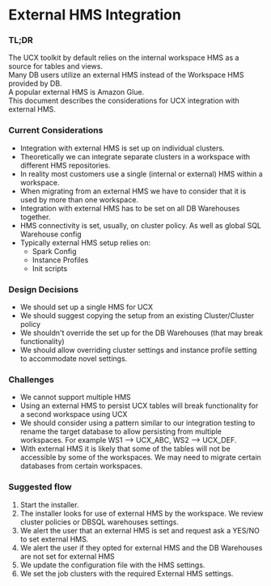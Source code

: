 # External HMS Integration
### TL;DR
The UCX toolkit by default relies on the internal workspace HMS as a source for tables and views.
<br/>Many DB users utilize an external HMS instead of the Workspace HMS provided by DB.
<br/>A popular external HMS is Amazon Glue.
<br/>This document describes the considerations for UCX integration with external HMS.

### Current Considerations
- Integration with external HMS is set up on individual clusters.
- Theoretically we can integrate separate clusters in a workspace with different HMS repositories.
- In reality most customers use a single (internal or external) HMS within a workspace.
- When migrating from an external HMS we have to consider that it is used by more than one workspace.
- Integration with external HMS has to be set on all DB Warehouses together.
- HMS connectivity is set, usually, on cluster policy. As well as global SQL Warehouse config
- Typically external HMS setup relies on:
  - Spark Config
  - Instance Profiles
  - Init scripts

### Design Decisions
- We should set up a single HMS for UCX
- We should suggest copying the setup from an existing Cluster/Cluster policy
- We shouldn't override the set up for the DB Warehouses (that may break functionality)
- We should allow overriding cluster settings and instance profile setting to accommodate novel settings.

### Challenges
- We cannot support multiple HMS
- Using an external HMS to persist UCX tables will break functionality for a second workspace using UCX
- We should consider using a pattern similar to our integration testing to rename the target database to allow persisting from multiple workspaces. For example WS1 --> UCX_ABC, WS2 --> UCX_DEF.
- With external HMS it is likely that some of the tables will not be accessible by some of the workspaces. We may need to migrate certain databases from certain workspaces.

### Suggested flow
1. Start the installer.
2. The installer looks for use of external HMS by the workspace. We review cluster policies or DBSQL warehouses settings.
3. We alert the user that an external HMS is set and request ask a YES/NO to set external HMS.
4. We alert the user if they opted for external HMS and the DB Warehouses are not set for external HMS
5. We update the configuration file with the HMS settings.
6. We set the job clusters with the required External HMS settings.
